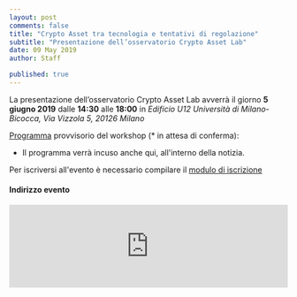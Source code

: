 ```yaml
---
layout: post
comments: false
title: "Crypto Asset tra tecnologia e tentativi di regolazione"
subtitle: "Presentazione dell’osservatorio Crypto Asset Lab"
date: 09 May 2019
author: Staff

published: true
---
```


La presentazione dell’osservatorio Crypto Asset Lab avverrà il giorno
**5 giugno 2019** dalle **14:30** alle **18:00** in
*Edificio U12 Università di Milano-Bicocca, Via Vizzola 5, 20126 Milano*

[Programma](https://docs.google.com/document/d/1nslR3ejhNgAtTSjCagyAh8RCdAg09DzZM-tx9XkQT9c/edit?usp=sharing) provvisorio del workshop (* in attesa di conferma):

- Il programma verrà incuso anche qui, all'interno della notizia.

Per iscriversi all'evento è necessario compilare il [modulo di iscrizione](https://here.soon)

#### Indirizzo evento

<iframe src="https://www.google.com/maps/embed?pb=!1m18!1m12!1m3!1d2795.724730599951!2d9.210350970159201!3d45.51561964392843!2m3!1f0!2f0!3f0!3m2!1i1024!2i768!4f13.1!3m3!1m2!1s0x4786c7462e865061%3A0x34595440cca7155a!2s11%C2%B0+Piano+Residenza+Universitaria+Bicocca+U12!5e0!3m2!1sen!2sit!4v1557329984145!5m2!1sen!2sit"  width="100%" height="auto" frameborder="0" style="border:0" allowfullscreen></iframe>
